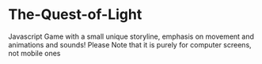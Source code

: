 # The-Quest-of-Light
Javascript Game with a small unique storyline, emphasis on movement and animations and sounds!
Please Note that it is purely for computer screens, not mobile ones 
